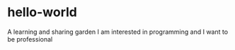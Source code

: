 # hello-world
A learning and sharing garden
I am interested in programming and I want to be professional
